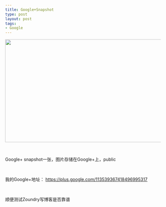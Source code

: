 ```yaml
--- 
title: Google+Snapshot
type: post
layout: post
tags: 
- Google
---
```

<p><img src="https://lh3.googleusercontent.com/-K2oHF5SdXhM/TgwaGkiUNMI/AAAAAAAAAB8/nzQL2yZhMnY/s775/1.jpg" style="DISPLAY: block; WIDTH: 510px; HEIGHT: 334px; TEXT-ALIGN: center" width="510" height="334" /></p><br/><p>Google+ snapshot一张，图片存储在Google+上，public</p><br/><p>我的Google+地址： <a href="https://plus.google.com/113539367418496995317" target="_blank" /><a href="https://plus.google.com/113539367418496995317">https://plus.google.com/113539367418496995317</a></p><br/><p>顺便测试Zoundry写博客是否靠谱</p>
